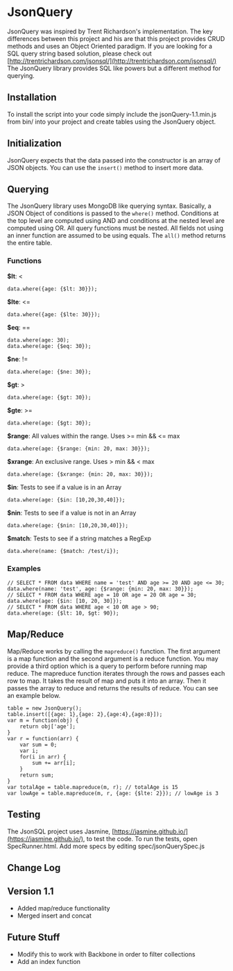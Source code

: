 JsonQuery
=========

JsonQuery was inspired by Trent Richardson's implementation. The key differences between this project
and his are that this project provides CRUD methods and uses an Object Oriented paradigm. If you
are looking for a SQL query string based solution, please check out 
[http://trentrichardson.com/jsonsql/](http://trentrichardson.com/jsonsql/) The JsonQuery library
provides SQL like powers but a different method for querying.

Installation
------------

To install the script into your code simply include the jsonQuery-1.1.min.js from bin/ into your 
project and create tables using the JsonQuery object.

Initialization
--------------

JsonQuery expects that the data passed into the constructor is an array of JSON objects. You can
use the `insert()` method to insert more data.

Querying
--------

The JsonQuery library uses MongoDB like querying syntax. Basically, a JSON Object of conditions is
passed to the `where()` method. Conditions at the top level are computed using AND and conditions at
the nested level are computed using OR. All query functions must be nested. All fields not using an
inner function are assumed to be using equals. The `all()` method returns the entire table.

### Functions

**$lt**: <

	data.where({age: {$lt: 30}});

**$lte**: <=

	data.where({age: {$lte: 30}});
		
**$eq**: ==
	
	data.where(age: 30);
	data.where(age: {$eq: 30});

**$ne**: !=

	data.where(age: {$ne: 30});

**$gt**: >

	data.where(age: {$gt: 30});
	
**$gte**: >=

	data.where(age: {$gt: 30});

**$range**: All values within the range. Uses >= min && <= max

	data.where(age: {$range: {min: 20, max: 30}});
	
**$xrange**: An exclusive range. Uses > min && < max

	data.where(age: {$xrange: {min: 20, max: 30}});
	
**$in**: Tests to see if a value is in an Array

	data.where(age: {$in: [10,20,30,40]});

**$nin**: Tests to see if a value is not in an Array

	data.where(age: {$nin: [10,20,30,40]});

**$match**: Tests to see if a string matches a RegExp

	data.where(name: {$match: /test/i});

### Examples

	// SELECT * FROM data WHERE name = 'test' AND age >= 20 AND age <= 30; 
	data.where(name: 'test', age: {$range: {min: 20, max: 30}});
	// SELECT * FROM data WHERE age = 10 OR age = 20 OR age = 30;
	data.where(age: {$in: [10, 20, 30]});
	// SELECT * FROM data WHERE age < 10 OR age > 90;
	data.where(age: {$lt: 10, $gt: 90});
	
Map/Reduce
----------

Map/Reduce works by calling the `mapreduce()` function. The first argument is a map function and
the second argument is a reduce function. You may provide a third option which is a query to perform
before running map reduce. The mapreduce function iterates through the rows and passes each row to
map. It takes the result of map and puts it into an array. Then it passes the array to reduce and
returns the results of reduce. You can see an example below.

	table = new JsonQuery();
	table.insert([{age: 1},{age: 2},{age:4},{age:8}]);
	var m = function(obj) {
		return obj['age'];
	}
	var r = function(arr) {
		var sum = 0;
		var i;
		for(i in arr) {
			sum += arr[i];
		}
		return sum;
	}
	var totalAge = table.mapreduce(m, r); // totalAge is 15
	var lowAge = table.mapreduce(m, r, {age: {$lte: 2}}); // lowAge is 3

	
Testing
-------

The JsonSQL project uses Jasmine, 
[https://jasmine.github.io/](https://jasmine.github.io/), to test the code. To run
the tests, open SpecRunner.html. Add more specs by editing spec/jsonQuerySpec.js

Change Log
----------

## Version 1.1

* Added map/reduce functionality
* Merged insert and concat

Future Stuff
------------

* Modify this to work with Backbone in order to filter collections
* Add an index function
